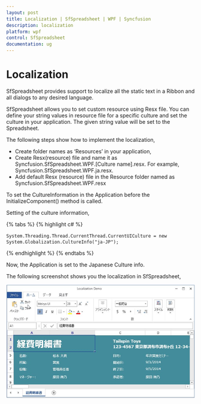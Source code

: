 ```yaml
---
layout: post
title: Localization | SfSpreadsheet | WPF | Syncfusion
description: localization
platform: wpf
control: SfSpreadsheet
documentation: ug
---
```


# Localization

SfSpreadsheet provides support to localize all the static text in a Ribbon and all dialogs to any desired language.

SfSpreadsheet allows you to set custom resource using Resx file. You can define your string values in resource file for a specific culture and set the culture in your application. The given string value will be set to the Spreadsheet.

The following steps show how to implement the localization,

* Create folder names as ‘Resources’ in your application, 
* Create Resx(resource) file and name it as Syncfusion.SfSpreadsheet.WPF.[Culture name].resx. For example, Syncfusion.SfSpreadsheet.WPF.ja.resx.
* Add default Resx (resource) file in the Resource folder named as Syncfusion.SfSpreadsheet.WPF.resx

To set the CultureInformation in the Application before the InitializeComponent() method is called. 

Setting of the culture information,

{% tabs %}
{% highlight c# %}

    System.Threading.Thread.CurrentThread.CurrentUICulture = new System.Globalization.CultureInfo("ja-JP");

{% endhighlight %}
{% endtabs %}

Now, the Application is set to the Japanese Culture info. 

The following screenshot shows you the localization in SfSpreadsheet,

![](localization_images/localization_img1.jpg)


